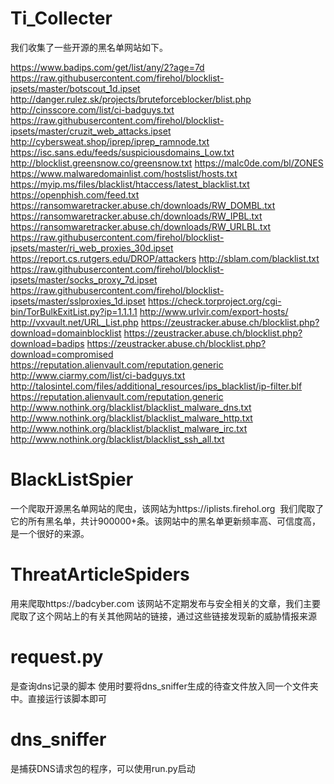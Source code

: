 # Ti_Collecter
我们收集了一些开源的黑名单网站如下。

https://www.badips.com/get/list/any/2?age=7d
https://raw.githubusercontent.com/firehol/blocklist-ipsets/master/botscout_1d.ipset
http://danger.rulez.sk/projects/bruteforceblocker/blist.php
http://cinsscore.com/list/ci-badguys.txt
https://raw.githubusercontent.com/firehol/blocklist-ipsets/master/cruzit_web_attacks.ipset
http://cybersweat.shop/iprep/iprep_ramnode.txt
https://isc.sans.edu/feeds/suspiciousdomains_Low.txt
http://blocklist.greensnow.co/greensnow.txt
https://malc0de.com/bl/ZONES
https://www.malwaredomainlist.com/hostslist/hosts.txt
https://myip.ms/files/blacklist/htaccess/latest_blacklist.txt
https://openphish.com/feed.txt
https://ransomwaretracker.abuse.ch/downloads/RW_DOMBL.txt
https://ransomwaretracker.abuse.ch/downloads/RW_IPBL.txt
https://ransomwaretracker.abuse.ch/downloads/RW_URLBL.txt
https://raw.githubusercontent.com/firehol/blocklist-ipsets/master/ri_web_proxies_30d.ipset
https://report.cs.rutgers.edu/DROP/attackers
http://sblam.com/blacklist.txt
https://raw.githubusercontent.com/firehol/blocklist-ipsets/master/socks_proxy_7d.ipset
https://raw.githubusercontent.com/firehol/blocklist-ipsets/master/sslproxies_1d.ipset
https://check.torproject.org/cgi-bin/TorBulkExitList.py?ip=1.1.1.1
http://www.urlvir.com/export-hosts/
http://vxvault.net/URL_List.php
https://zeustracker.abuse.ch/blocklist.php?download=domainblocklist
https://zeustracker.abuse.ch/blocklist.php?download=badips
https://zeustracker.abuse.ch/blocklist.php?download=compromised
https://reputation.alienvault.com/reputation.generic
http://www.ciarmy.com/list/ci-badguys.txt
http://talosintel.com/files/additional_resources/ips_blacklist/ip-filter.blf
https://reputation.alienvault.com/reputation.generic
http://www.nothink.org/blacklist/blacklist_malware_dns.txt
http://www.nothink.org/blacklist/blacklist_malware_http.txt
http://www.nothink.org/blacklist/blacklist_malware_irc.txt
http://www.nothink.org/blacklist/blacklist_ssh_all.txt
# BlackListSpier
  一个爬取开源黑名单网站的爬虫，该网站为https://iplists.firehol.org 
  我们爬取了它的所有黑名单，共计900000+条。该网站中的黑名单更新频率高、可信度高，是一个很好的来源。
# ThreatArticleSpiders
  用来爬取https://badcyber.com 该网站不定期发布与安全相关的文章，我们主要爬取了这个网站上的有关其他网站的链接，通过这些链接发现新的威胁情报来源
# request.py
  是查询dns记录的脚本 使用时要将dns_sniffer生成的待查文件放入同一个文件夹中。直接运行该脚本即可
# dns_sniffer
  是捕获DNS请求包的程序，可以使用run.py启动

